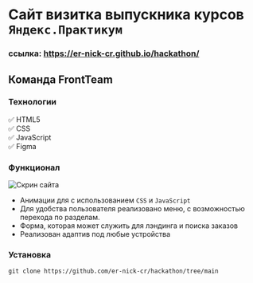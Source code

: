 # Сайт визитка выпускника курсов `Яндекс.Практикум`

### ссылка: https://er-nick-cr.github.io/hackathon/

## Команда FrontTeam

### Технологии

:white_check_mark: HTML5  
:white_check_mark: CSS  
:white_check_mark: JavaScript  
:white_check_mark: Figma

### Функционал

![Скрин сайта](https://i.ibb.co/7zW2t0k/readme.png)

- Анимации для с использованием `CSS` и `JavaScript`
- Для удобства пользователя реализовано меню, с возможностью перехода по разделам.
- Форма, которая может служить для лэндинга и поиска заказов
- Реализован адаптив под любые устройства

### Установка

`git clone https://github.com/er-nick-cr/hackathon/tree/main`
